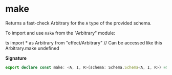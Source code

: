 # make

Returns a fast-check Arbitrary for the `A` type of the provided schema.

To import and use `make` from the "Arbitrary" module:

ts
import \* as Arbitrary from "effect/Arbitrary"
// Can be accessed like this
Arbitrary.make
undefined

**Signature**

```ts
export declare const make: <A, I, R>(schema: Schema.Schema<A, I, R>) => FastCheck.Arbitrary<A>
```
